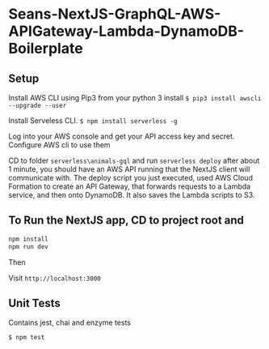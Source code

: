 # Seans-NextJS-GraphQL-AWS-APIGateway-Lambda-DynamoDB-Boilerplate 

## Setup

Install AWS CLI using Pip3 from your python 3 install
`$ pip3 install awscli --upgrade --user`

Install Serveless CLI.
`$ npm install serverless -g`

Log into your AWS console and get your API access key and secret. 
Configure AWS cli to use them

CD to folder `serverless\animals-gql` and run `serverless deploy`
after about 1 minute, you should have an AWS API running that the NextJS client will communicate with.
The deploy script you just executed, used AWS Cloud Formation to create an API Gateway, that forwards requests to a Lambda service, and then onto DynamoDB. It also saves the Lambda scripts to S3. 



## To Run the NextJS app, CD to project root and 

```bash
npm install
npm run dev
```

Then

Visit `http://localhost:3000`


## Unit Tests

Contains jest, chai and enzyme tests

`$ npm test`

